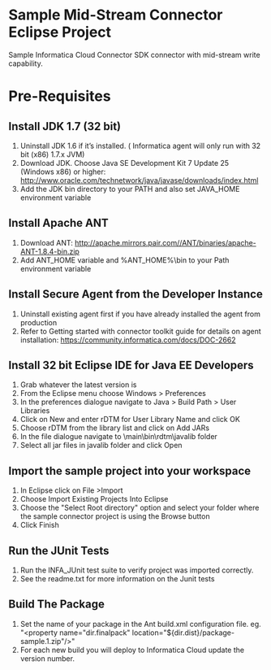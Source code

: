 Sample Mid-Stream Connector Eclipse Project
=====================

Sample Informatica Cloud Connector SDK connector with mid-stream write capability.

Pre-Requisites
=======

Install JDK 1.7 (32 bit)
------------------------
1. Uninstall JDK 1.6 if it’s installed. ( Informatica agent will only run with 32 bit (x86) 1.7.x JVM)
2. Download JDK. Choose Java SE Development Kit 7 Update 25 (Windows x86) or higher: http://www.oracle.com/technetwork/java/javase/downloads/index.html
3. Add the JDK bin directory to your PATH and also set JAVA_HOME environment variable

Install Apache ANT
------------------
1. Download ANT: http://apache.mirrors.pair.com//ANT/binaries/apache-ANT-1.8.4-bin.zip
2. Add ANT_HOME variable and %ANT_HOME%\bin to your Path environment variable


Install Secure Agent from the Developer Instance
------------------------------------------------
1. Uninstall existing agent first if you have already installed the agent from production
2. Refer to Getting started with connector toolkit guide for details on agent installation: https://community.informatica.com/docs/DOC-2662

Install 32 bit Eclipse IDE for Java EE Developers
--------------------------------------
1. Grab whatever the latest version is
2. From the Eclipse menu choose Windows > Preferences
3. In the preferences dialogue navigate to Java > Build Path > User Libraries
4. Click on New and enter rDTM for User Library Name and click OK
5. Choose rDTM from the library list and click on Add JARs
6. In the file dialogue navigate to <Informatica Cloud Secure Agent>\main\bin\rdtm\javalib folder
7. Select all jar files in javalib folder and click Open

Import the sample project into your workspace
----------------------------------------------
1. In Eclipse click on File >Import
2. Choose Import Existing Projects Into Eclipse
3. Choose the "Select Root directory" option and select your folder where the sample connector project is using the Browse button
4. Click Finish

Run the JUnit Tests
---------------
1. Run the INFA_JUnit test suite to verify project was imported correctly.
2. See the readme.txt for more information on the Junit tests

Build The Package
---------------
1. Set the name of your package in the Ant build.xml configuration file. eg. "\<property name="dir.finalpack" location="${dir.dist}/package-sample.1.zip"/\>"
2. For each new build you will deploy to Informatica Cloud update the version number.



